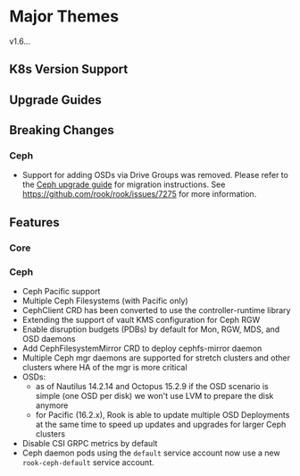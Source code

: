 # Major Themes

v1.6...

## K8s Version Support

## Upgrade Guides

## Breaking Changes

### Ceph
* Support for adding OSDs via Drive Groups was removed. Please refer to the
  [Ceph upgrade guide](Documentation/ceph-upgrade.md#migrate-the-drive-group-spec) for migration
  instructions.
  See https://github.com/rook/rook/issues/7275 for more information.

## Features

### Core

### Ceph

* Ceph Pacific support
* Multiple Ceph Filesystems (with Pacific only)
* CephClient CRD has been converted to use the controller-runtime library
* Extending the support of vault KMS configuration for Ceph RGW
* Enable disruption budgets (PDBs) by default for Mon, RGW, MDS, and OSD daemons
* Add CephFilesystemMirror CRD to deploy cephfs-mirror daemon
* Multiple Ceph mgr daemons are supported for stretch clusters and other clusters where HA of the mgr is more critical
* OSDs: 
  * as of Nautilus 14.2.14 and Octopus 15.2.9 if the OSD scenario is simple (one OSD per disk) we won't use LVM to prepare the disk anymore
  * for Pacific (16.2.x), Rook is able to update multiple OSD Deployments at the same time to speed
    up updates and upgrades for larger Ceph clusters
* Disable CSI GRPC metrics by default
* Ceph daemon pods using the `default` service account now use a new `rook-ceph-default` service account.

